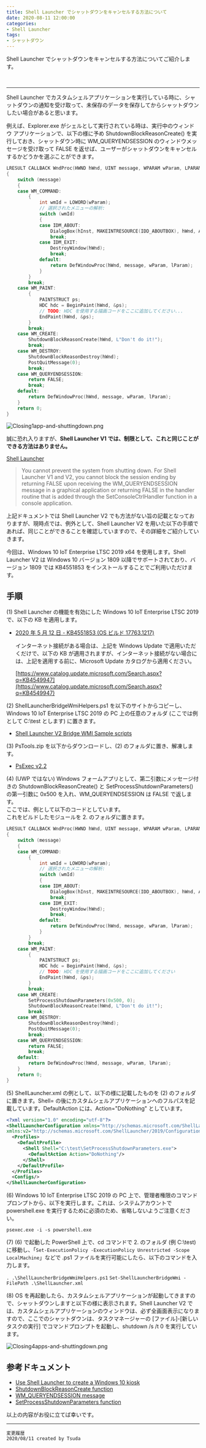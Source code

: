 ```yaml
---
title: Shell Launcher でシャットダウンをキャンセルする方法について
date: 2020-08-11 12:00:00
categories:
- Shell Launcher
tags:
- シャットダウン
---
```

Shell Launcher でシャットダウンをキャンセルする方法についてご紹介します。  
<!-- more -->
<br>

***
Shell Launcher でカスタムシェルアプリケーションを実行している時に、シャットダウンの通知を受け取って、未保存のデータを保存してからシャットダウンしたい場合があると思います。 
    
例えば、Explorer.exe がシェルとして実行されている時は、実行中のウィンドウ アプリケーションで、以下の様に予め ShutdownBlockReasonCreate() を実行しておき、シャットダウン時に WM_QUERYENDSESSION のウィンドウメッセージを受け取って FALSE を返せば、ユーザーがシャットダウンをキャンセルするかどうかを選ぶことができます。  

```C
LRESULT CALLBACK WndProc(HWND hWnd, UINT message, WPARAM wParam, LPARAM lParam)
{
    switch (message)
    {
    case WM_COMMAND:
        {
            int wmId = LOWORD(wParam);
            // 選択されたメニューの解析:
            switch (wmId)
            {
            case IDM_ABOUT:
                DialogBox(hInst, MAKEINTRESOURCE(IDD_ABOUTBOX), hWnd, About);
                break;
            case IDM_EXIT:
                DestroyWindow(hWnd);
                break;
            default:
                return DefWindowProc(hWnd, message, wParam, lParam);
            }
        }
        break;
    case WM_PAINT:
        {
            PAINTSTRUCT ps;
            HDC hdc = BeginPaint(hWnd, &ps);
            // TODO: HDC を使用する描画コードをここに追加してください...
            EndPaint(hWnd, &ps);
        }
        break;
    case WM_CREATE:
        ShutdownBlockReasonCreate(hWnd, L"Don't do it!");
        break;
    case WM_DESTROY:
        ShutdownBlockReasonDestroy(hWnd);
        PostQuitMessage(0);
        break;
    case WM_QUERYENDSESSION:
        return FALSE;
        break;
    default:
        return DefWindowProc(hWnd, message, wParam, lParam);
    }
    return 0;
}
```

![Closing1app-and-shuttingdown.png](https://jpiotblog.github.io/images/Cancel-shutdown-with-Shell-Launcher/Closing1app-and-shuttingdown.png)

誠に恐れ入りますが、**Shell Launcher V1 では、制限として、これと同じことができる方法はありません。**

[Shell Launcher](https://docs.microsoft.com/en-us/windows-hardware/customize/enterprise/shell-launcher)
> You cannot prevent the system from shutting down. For Shell Launcher V1 and V2, you cannot block the session ending by returning FALSE upon receiving the WM_QUERYENDSESSION message in a graphical application or returning FALSE in the handler routine that is added through the SetConsoleCtrlHandler function in a console application.  

上記ドキュメントでは Shell Launcher V2 でも方法がない旨の記載となっておりますが、現時点では、例外として、Shell Launcher V2 を用いた以下の手順であれば、同じことができることを確認していますので、その詳細をご紹介していきます。  

今回は、Windows 10 IoT Enterprise LTSC 2019 x64 を使用します。Shell Launcher V2 は Windows 10 バージョン 1809 以降でサポートされており、バージョン 1809 では KB4551853 をインストールすることでご利用いただけます。  

## 手順

(1) Shell Launcher の機能を有効にした Windows 10 IoT Enterprise LTSC 2019 で、以下の KB を適用します。

- [2020 年 5 月 12 日 - KB4551853 (OS ビルド 17763.1217)](https://support.microsoft.com/ja-jp/help/4551853/windows-10-update-kb4551853)

   インターネット接続がある場合は、上記を Windows Update で適用いただくだけで、以下の KB が適用されますが、インターネット接続がない場合には、上記を適用する前に、Microsoft Update カタログから適用ください。

   [https://www.catalog.update.microsoft.com/Search.aspx?q=KB4549947](https://www.catalog.update.microsoft.com/Search.aspx?q=KB4549947)

(2) ShellLauncherBridgeWmiHelpers.ps1 を以下のサイトからコピーし、 Windows 10 IoT Enterprise LTSC 2019 の PC 上の任意のフォルダ (ここでは例として C:\test とします) に置きます。

- [Shell Launcher V2 Bridge WMI Sample scripts](https://docs.microsoft.com/en-us/samples/microsoft/windows-iotcore-samples/samplebridgewmiscripts/)

(3) PsTools.zip を以下からダウンロードし、(2) のフォルダに置き、解凍します。

- [PsExec v2.2](https://docs.microsoft.com/en-us/sysinternals/downloads/psexec)

(4) (UWP ではない) Windows フォームアプリとして、第二引数にメッセージ付きの ShutdownBlockReasonCreate() と SetProcessShutdownParameters() の第一引数に 0x500 を入れ、WM_QUERYENDSESSION は FALSE で返します。  
ここでは、例として以下のコードとしています。  
これをビルドしたモジュールを 2. のフォルダに置きます。  

```C
LRESULT CALLBACK WndProc(HWND hWnd, UINT message, WPARAM wParam, LPARAM lParam)
{
    switch (message)
    {
    case WM_COMMAND:
        {
            int wmId = LOWORD(wParam);
            // 選択されたメニューの解析:
            switch (wmId)
            {
            case IDM_ABOUT:
                DialogBox(hInst, MAKEINTRESOURCE(IDD_ABOUTBOX), hWnd, About);
                break;
            case IDM_EXIT:
                DestroyWindow(hWnd);
                break;
            default:
                return DefWindowProc(hWnd, message, wParam, lParam);
            }
        }
        break;
    case WM_PAINT:
        {
            PAINTSTRUCT ps;
            HDC hdc = BeginPaint(hWnd, &ps);
            // TODO: HDC を使用する描画コードをここに追加してください
            EndPaint(hWnd, &ps);
        }
        break;
    case WM_CREATE:
        SetProcessShutdownParameters(0x500, 0);
        ShutdownBlockReasonCreate(hWnd, L"Don't do it!");
        break;
    case WM_DESTROY:
        ShutdownBlockReasonDestroy(hWnd);
        PostQuitMessage(0);
        break;
    case WM_QUERYENDSESSION:
        return FALSE;
        break;
    default:
        return DefWindowProc(hWnd, message, wParam, lParam);
    }
    return 0;
}
```

(5) ShellLauncher.xml の例として、以下の様に記載したものを (2) のフォルダに置きます。Shell= の後にカスタムシェルアプリケーションへのフルパスを記載しています。DefaultAction には、Action="DoNothing" としています。

```xml
<?xml version="1.0" encoding="utf-8"?> 
<ShellLauncherConfiguration xmlns="http://schemas.microsoft.com/ShellLauncher/2018/Configuration" 
xmlns:v2="http://schemas.microsoft.com/ShellLauncher/2019/Configuration"> 
  <Profiles> 
    <DefaultProfile> 
      <Shell Shell="C:\test\SetProcessShutdownParameters.exe"> 
        <DefaultAction Action="DoNothing"/> 
      </Shell> 
    </DefaultProfile> 
  </Profiles> 
  <Configs/> 
</ShellLauncherConfiguration>
```

(6) Windows 10 IoT Enterprise LTSC 2019 の PC 上で、管理者権限のコマンドプロンプトから、以下を実行します。これは、システムアカウントで powershell.exe を実行するために必須のため、省略しないようご注意ください。

`psexec.exe -i -s powershell.exe`

(7) (6) で起動した PowerShell 上で、cd コマンドで 2. のフォルダ (例 C:\test) に移動し、「`Set-ExecutionPolicy -ExecutionPolicy Unrestricted -Scope LocalMachine`」などで .ps1 ファイルを実行可能にしたら、以下のコマンドを入力します。

`. .\ShellLauncherBridgeWmiHelpers.ps1`
`Set-ShellLauncherBridgeWmi -FilePath .\ShellLauncher.xml`

(8) OS を再起動したら、カスタムシェルアプリケーションが起動してきますので、シャットダウンしますと以下の様に表示されます。Shell Launcher V2 では、カスタムシェルアプリケーションのウィンドウは、必ず全画面表示になりますので、ここでのシャットダウンは、タスクマネージャーの [ファイル]-[新しいタスクの実行] でコマンドプロンプトを起動し、shutdown /s /t 0 を実行しています。  

![Closing4apps-and-shuttingdown.png](https://jpiotblog.github.io/images/Cancel-shutdown-with-Shell-Launcher/Closing4apps-and-shuttingdown.png)

## 参考ドキュメント  
- [Use Shell Launcher to create a Windows 10 kiosk](https://docs.microsoft.com/en-us/windows/configuration/kiosk-shelllauncher)
- [ShutdownBlockReasonCreate function](https://docs.microsoft.com/en-us/windows/win32/api/winuser/nf-winuser-shutdownblockreasoncreate)
- [WM_QUERYENDSESSION message](https://docs.microsoft.com/en-us/windows/win32/shutdown/wm-queryendsession)
- [SetProcessShutdownParameters function](https://docs.microsoft.com/en-us/windows/win32/api/processthreadsapi/nf-processthreadsapi-setprocessshutdownparameters)


以上の内容がお役に立てば幸いです。
***
`変更履歴`  
`2020/08/11 created by Tsuda`  
